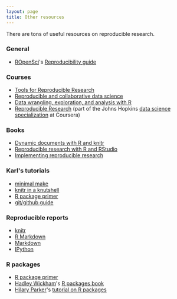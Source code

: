 ```yaml
---
layout: page
title: Other resources
---
```


There are tons of useful resources on reproducible research.

### General

- [ROpenSci](http://ropensci.org)'s [Reproducibility guide](http://ropensci.github.io/reproducibility-guide/)

### Courses

- [Tools for Reproducible Research](http://kbroman.org/Tools4RR)
- [Reproducible and collaborative data science](https://github.com/stat157/fall-2013)
- [Data wrangling, exploration, and analysis with R](http://stat545-ubc.github.io/)
- [Reproducible Research](https://www.coursera.org/course/repdata)
  (part of the Johns Hopkins
  [data science specialization](https://www.coursera.org/specialization/jhudatascience/1)
  at Coursera)


### Books

- [Dynamic documents with R and knitr](http://www.amazon.com/exec/obidos/ASIN/1482203537/7210-20)
- [Reproducible research with R and RStudio](http://www.amazon.com/exec/obidos/ASIN/1466572841/7210-20)
- [Implementing reproducible research](http://www.amazon.com/exec/obidos/ASIN/1466561599/7210-20)


### Karl's tutorials

- [minimal make](http://kbroman.org/minimal_make)
- [knitr in a knutshell](http://kbroman.org/knitr_knutshell)
- [R package primer](http://kbroman.org/pkg_primer)
- [git/github guide](http://kbroman.org/github_tutorial)


### Reproducible reports

- [knitr](http://yihui.name/knitr)
- [R Markdown](http://rmarkdown.rstudio.com)
- [Markdown](http://daringfireball.net/projects/markdown/)
- [IPython](http://ipython.org)

### R packages

- [R package primer](http://kbroman.org/pkg_primer)
- [Hadley Wickham](http://had.co.nz/)'s [R packages book](http://r-pkgs.had.co.nz/)
- [Hilary Parker](http://hilaryparker.com/)'s [tutorial on R packages](http://hilaryparker.com/2014/04/29/writing-an-r-package-from-scratch/)
